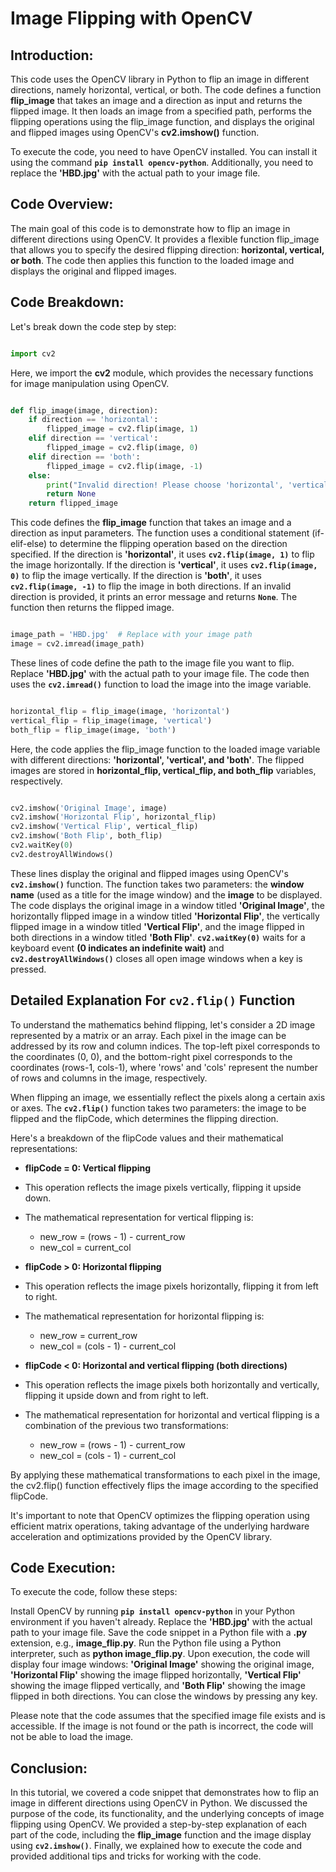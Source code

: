 # Image Flipping with OpenCV

## Introduction:

This code uses the OpenCV library in Python to flip an image in different directions, namely horizontal,
 vertical, or both. The code defines a function **flip_image** that takes an image and a direction as input
  and returns the flipped image. It then loads an image from a specified path, 
  performs the flipping operations using the flip_image function, and displays the original 
  and flipped images using OpenCV's **cv2.imshow()** function.

To execute the code, you need to have OpenCV installed. 
You can install it using the command **`pip install opencv-python`**. 
Additionally, you need to replace the **'HBD.jpg'** with the actual path to your image file.

## Code Overview:

The main goal of this code is to demonstrate how to flip an image in different directions using OpenCV. 
It provides a flexible function flip_image that allows you to specify 
the desired flipping direction: **horizontal, vertical, or both**. 
The code then applies this function to the loaded image and displays the original and flipped images.

## Code Breakdown:

Let's break down the code step by step:

```python

import cv2
```

Here, we import the **cv2** module, which provides the necessary functions for image manipulation using OpenCV.

```python

def flip_image(image, direction):
    if direction == 'horizontal':
        flipped_image = cv2.flip(image, 1)
    elif direction == 'vertical':
        flipped_image = cv2.flip(image, 0)
    elif direction == 'both':
        flipped_image = cv2.flip(image, -1)
    else:
        print("Invalid direction! Please choose 'horizontal', 'vertical', or 'both'.")
        return None
    return flipped_image
 ```
    
This code defines the **flip_image** function that takes an image and a direction as input parameters. 
The function uses a conditional statement (if-elif-else) to determine the flipping operation based on 
the direction specified. If the direction is **'horizontal'**, it uses **`cv2.flip(image, 1)`** to flip 
the image horizontally. If the direction is **'vertical'**, it uses **`cv2.flip(image, 0)`** to flip 
the image vertically. If the direction is **'both'**, it uses **`cv2.flip(image, -1)`** to flip 
the image in both directions. If an invalid direction is provided, 
it prints an error message and returns **`None`**. The function then returns the flipped image.

```python

image_path = 'HBD.jpg'  # Replace with your image path
image = cv2.imread(image_path)
```

These lines of code define the path to the image file you want to flip. 
Replace **'HBD.jpg'** with the actual path to your image file. 
The code then uses the **`cv2.imread()`** function to load the image into the image variable.

```python

horizontal_flip = flip_image(image, 'horizontal')
vertical_flip = flip_image(image, 'vertical')
both_flip = flip_image(image, 'both')
```

Here, the code applies the flip_image function to the loaded image variable with 
different directions: **'horizontal', 'vertical', and 'both'**. 
The flipped images are stored in **horizontal_flip, vertical_flip, and both_flip** variables, respectively.

```python

cv2.imshow('Original Image', image)
cv2.imshow('Horizontal Flip', horizontal_flip)
cv2.imshow('Vertical Flip', vertical_flip)
cv2.imshow('Both Flip', both_flip)
cv2.waitKey(0)
cv2.destroyAllWindows()
```

These lines display the original and flipped images using OpenCV's **`cv2.imshow()`** function. 
The function takes two parameters: 
the **window name** (used as a title for the image window) 
and the **image** to be displayed. The code displays the original image in a window 
titled **'Original Image'**, the horizontally flipped image in a window 
titled **'Horizontal Flip'**, the vertically flipped image in a window 
titled **'Vertical Flip'**, and the image flipped in both directions in a window 
titled **'Both Flip'**. **`cv2.waitKey(0)`** waits for a keyboard event **(0 indicates an indefinite wait)** 
and **`cv2.destroyAllWindows()`** closes all open image windows when a key is pressed.

## Detailed Explanation For **`cv2.flip()`** Function

To understand the mathematics behind flipping, let's consider a 2D image represented by a matrix or an array. 
Each pixel in the image can be addressed by its row and column indices. 
The top-left pixel corresponds to the coordinates (0, 0), and the bottom-right pixel corresponds to 
the coordinates (rows-1, cols-1), where 'rows' and 'cols' represent the number of rows and columns 
in the image, respectively.

When flipping an image, we essentially reflect the pixels along a certain axis or axes. 
The **`cv2.flip()`** function takes two parameters: the image to be flipped and the flipCode, 
which determines the flipping direction.

Here's a breakdown of the flipCode values and their mathematical representations:

- **flipCode = 0: Vertical flipping**

- This operation reflects the image pixels vertically, flipping it upside down.
- The mathematical representation for vertical flipping is:

    - new_row = (rows - 1) - current_row
    - new_col = current_col

- **flipCode > 0: Horizontal flipping**

- This operation reflects the image pixels horizontally, flipping it from left to right.
- The mathematical representation for horizontal flipping is:

    - new_row = current_row
    - new_col = (cols - 1) - current_col

- **flipCode < 0: Horizontal and vertical flipping (both directions)**

- This operation reflects the image pixels both horizontally and vertically, flipping it upside down and from right to left.
- The mathematical representation for horizontal and vertical flipping is a combination of the previous two transformations:

    - new_row = (rows - 1) - current_row
    - new_col = (cols - 1) - current_col

By applying these mathematical transformations to each pixel in the image, the cv2.flip() function effectively flips the image according to the specified flipCode.

It's important to note that OpenCV optimizes the flipping operation using efficient matrix operations, taking advantage of the underlying hardware acceleration and optimizations provided by the OpenCV library.  

## Code Execution:

To execute the code, follow these steps:

Install OpenCV by running **`pip install opencv-python`** in your Python environment if you haven't already.
Replace the **'HBD.jpg'** with the actual path to your image file.
Save the code snippet in a Python file with a **.py** extension, e.g., **image_flip.py**.
Run the Python file using a Python interpreter, such as **python image_flip.py**.
Upon execution, the code will display four image windows: **'Original Image'** showing the original image, 
**'Horizontal Flip'** showing the image flipped horizontally, 
**'Vertical Flip'** showing the image flipped vertically, and 
**'Both Flip'** showing the image flipped in both directions. You can close the windows by pressing any key.

Please note that the code assumes that the specified image file exists and is accessible. 
If the image is not found or the path is incorrect, the code will not be able to load the image.

## Conclusion:

In this tutorial, we covered a code snippet that demonstrates how to flip an image in different directions 
using OpenCV in Python. We discussed the purpose of the code, its functionality, and the underlying 
concepts of image flipping using OpenCV. We provided a step-by-step explanation of each part of the code, 
including the **flip_image** function and the image display using **`cv2.imshow()`**. Finally, 
we explained how to execute the code and provided additional tips and tricks for working with the code.